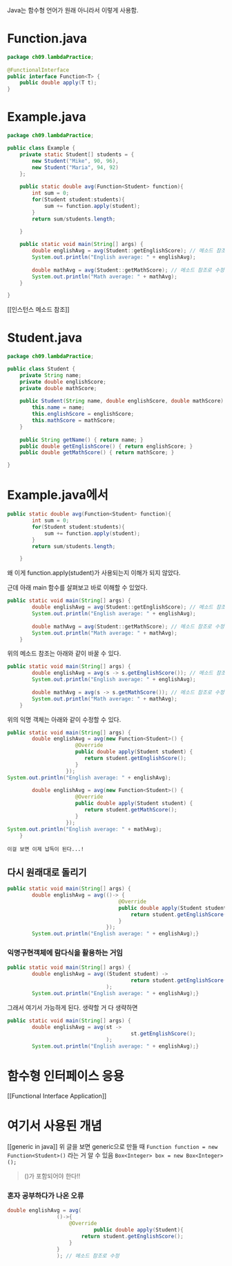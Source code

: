 
Java는 함수형 언어가 원래 아니라서 이렇게 사용함.
# Function.java
```java
package ch09.lambdaPractice;  
  
@FunctionalInterface  
public interface Function<T> {  
    public double apply(T t);  
}
```

# Example.java
```java
package ch09.lambdaPractice;

public class Example {
	private static Student[] students = {
		new Student("Mike", 90, 96),
		new Student("Maria", 94, 92)
	};
	
	public static double avg(Function<Student> function){
		int sum = 0;
		for(Student student:students){
			sum += function.apply(student);
		}
		return sum/students.length;

	}
	
	public static void main(String[] args) {
		double englishAvg = avg(Student::getEnglishScore); // 메소드 참조로 수정
		System.out.println("English average: " + englishAvg);
		
		double mathAvg = avg(Student::getMathScore); // 메소드 참조로 수정
		System.out.println("Math average: " + mathAvg);
	}

}
```
[[인스턴스 메소드 참조]]
# Student.java
```java
package ch09.lambdaPractice;

public class Student {
	private String name;
	private double englishScore;
	private double mathScore;
	
	public Student(String name, double englishScore, double mathScore) {
		this.name = name;
		this.englishScore = englishScore;
		this.mathScore = mathScore;
	}
	
	public String getName() { return name; }
	public double getEnglishScore() { return englishScore; }
	public double getMathScore() { return mathScore; }

}
```

# Example.java에서
```java
public static double avg(Function<Student> function){
		int sum = 0;
		for(Student student:students){
			sum += function.apply(student);
		}
		return sum/students.length;

	}
```

왜 이게 function.apply(student)가 사용되는지 이해가 되지 않았다.

근데 아래 main 함수를 살펴보고 바로 이해할 수 있었다.

```java
public static void main(String[] args) {
		double englishAvg = avg(Student::getEnglishScore); // 메소드 참조로 수정
		System.out.println("English average: " + englishAvg);
		
		double mathAvg = avg(Student::getMathScore); // 메소드 참조로 수정
		System.out.println("Math average: " + mathAvg);
	}
```

위의 메소드 참조는 아래와 같이 바꿀 수 있다.

```java
public static void main(String[] args) {
		double englishAvg = avg(s -> s.getEnglishScore()); // 메소드 참조로 수정
		System.out.println("English average: " + englishAvg);
		
		double mathAvg = avg(s -> s.getMathScore()); // 메소드 참조로 수정
		System.out.println("Math average: " + mathAvg);
	}
```

위의 익명 객체는 아래와 같이 수정할 수 있다.

```java
public static void main(String[] args) {
		double englishAvg = avg(new Function<Student>() {  
                      @Override  
                      public double apply(Student student) {  
                         return student.getEnglishScore();  
                      }  
                   });  
System.out.println("English average: " + englishAvg);
		
		double englishAvg = avg(new Function<Student>() {  
                      @Override  
                      public double apply(Student student) {  
                         return student.getMathScore();  
                      }  
                   });  
System.out.println("English average: " + mathAvg);
	}
```

`이걸 보면 이제 납득이 된다...!`

## 다시 원래대로 돌리기

```java
public static void main(String[] args) {
		double englishAvg = avg(()-> {
									@Override
									public double apply(Student student) {
										return student.getEnglishScore();
									}
								});
		System.out.println("English average: " + englishAvg);}
```

### 익명구현객체에 람다식을 활용하는 거임
```java
public static void main(String[] args) {
		double englishAvg = avg((Student student) ->
										return student.getEnglishScore();
								);
		System.out.println("English average: " + englishAvg);}
```

그래서 여기서 가능하게 된다.
생략할 거 다 생략하면
```java
public static void main(String[] args) {
		double englishAvg = avg(st ->
										st.getEnglishScore();
								);
		System.out.println("English average: " + englishAvg);}
```



# 함수형 인터페이스 응용
[[Functional Interface Application]]

# 여기서 사용된 개념
[[generic in java]]
위 글을 보면 generic으로 만들 때 `Function function = new Function<Student>()` 라는 거 알 수 있음
`Box<Integer> box = new Box<Integer>();`

> ()가 포함되어야 한다!!

### 혼자 공부하다가 나온 오류
```java
double englishAvg = avg(
				()->{
					@Override
							public double apply(Student){
						return student.getEnglishScore();
					}
				}
				); // 메소드 참조로 수정
```